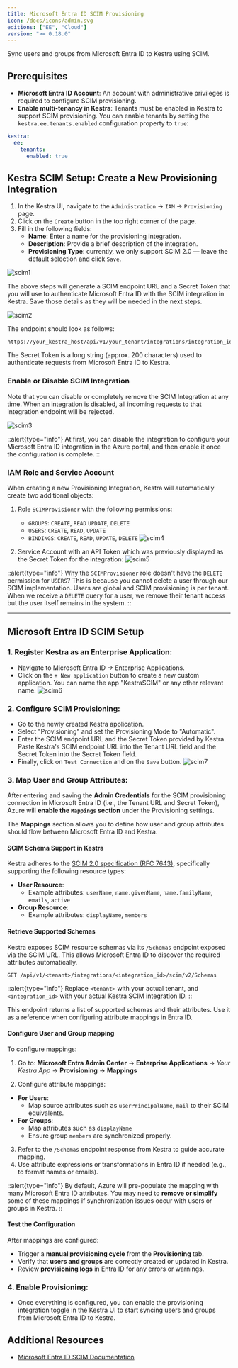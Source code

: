 ```yaml
---
title: Microsoft Entra ID SCIM Provisioning
icon: /docs/icons/admin.svg
editions: ["EE", "Cloud"]
version: ">= 0.18.0"
---
```


Sync users and groups from Microsoft Entra ID to Kestra using SCIM.

## Prerequisites

- **Microsoft Entra ID Account**: An account with administrative privileges is required to configure SCIM provisioning.
- **Enable multi-tenancy in Kestra**: Tenants must be enabled in Kestra to support SCIM provisioning. You can enable tenants by setting the `kestra.ee.tenants.enabled` configuration property to `true`:

```yaml
kestra:
  ee:
    tenants:
      enabled: true
```

## Kestra SCIM Setup: Create a New Provisioning Integration

1. In the Kestra UI, navigate to the `Administration` → `IAM` → `Provisioning` page.
2. Click on the `Create` button in the top right corner of the page.
3. Fill in the following fields:
   - **Name**: Enter a name for the provisioning integration.
   - **Description**: Provide a brief description of the integration.
   - **Provisioning Type**: currently, we only support SCIM 2.0 — leave the default selection and click `Save`.

![scim1](/docs/enterprise/scim1.png)

The above steps will generate a SCIM endpoint URL and a Secret Token that you will use to authenticate Microsoft Entra ID with the SCIM integration in Kestra. Save those details as they will be needed in the next steps.

![scim2](/docs/enterprise/scim2.png)

The endpoint should look as follows:

```
https://your_kestra_host/api/v1/your_tenant/integrations/integration_id/scim/v2
```

The Secret Token is a long string (approx. 200 characters) used to authenticate requests from Microsoft Entra ID to Kestra.

### Enable or Disable SCIM Integration

Note that you can disable or completely remove the SCIM Integration at any time. When an integration is disabled, all incoming requests to that integration endpoint will be rejected.

![scim3](/docs/enterprise/scim3.png)


::alert{type="info"}
At first, you can disable the integration to configure your Microsoft Entra ID integration in the Azure portal, and then enable it once the configuration is complete.
::

### IAM Role and Service Account

When creating a new Provisioning Integration, Kestra will automatically create two additional objects:

1. Role `SCIMProvisioner` with the following permissions:
   - `GROUPS`: `CREATE`, `READ` `UPDATE`, `DELETE`
   - `USERS`: `CREATE`, `READ`, `UPDATE`
   - `BINDINGS`: `CREATE`, `READ`, `UPDATE`, `DELETE`
  ![scim4](/docs/enterprise/scim4.png)

2. Service Account with an API Token which was previously displayed as the Secret Token for the integration:
  ![scim5](/docs/enterprise/scim5.png)

::alert{type="info"}
Why the `SCIMProvisioner` role doesn't have the `DELETE` permission for `USERS`? This is because you cannot delete a user through our SCIM implementation. Users are global and SCIM provisioning is per tenant. When we receive a `DELETE` query for a user, we remove their tenant access but the user itself remains in the system.
::

---

## Microsoft Entra ID SCIM Setup

### 1. Register Kestra as an Enterprise Application:
   - Navigate to Microsoft Entra ID → Enterprise Applications.
   - Click on the `+ New application` button to create a new custom application. You can name the app "KestraSCIM" or any other relevant name.
  ![scim6](/docs/enterprise/scim6.png)

### 2. Configure SCIM Provisioning:
   - Go to the newly created Kestra application.
   - Select "Provisioning" and set the Provisioning Mode to "Automatic".
   - Enter the SCIM endpoint URL and the Secret Token provided by Kestra. Paste Kestra's SCIM endpoint URL into the Tenant URL field and the Secret Token into the Secret Token field.
   - Finally, click on `Test Connection` and on the `Save` button.
  ![scim7](/docs/enterprise/scim7.png)

### 3. Map User and Group Attributes:

After entering and saving the **Admin Credentials** for the SCIM provisioning connection in Microsoft Entra ID (i.e., the Tenant URL and Secret Token), Azure will **enable the `Mappings` section** under the Provisioning settings.

The **Mappings** section allows you to define how user and group attributes should flow between Microsoft Entra ID and Kestra.

#### SCIM Schema Support in Kestra
Kestra adheres to the [SCIM 2.0 specification (RFC 7643)](https://datatracker.ietf.org/doc/html/rfc7643#section-4), specifically supporting the following resource types:

- **User Resource**:
  - Example attributes: `userName`, `name.givenName`, `name.familyName`, `emails`, `active`
- **Group Resource**:
  - Example attributes: `displayName`, `members`

#### Retrieve Supported Schemas

Kestra exposes SCIM resource schemas via its `/Schemas` endpoint exposed via the SCIM URL. This allows Microsoft Entra ID to discover the required attributes automatically.

```text
GET /api/v1/<tenant>/integrations/<integration_id>/scim/v2/Schemas
```

::alert{type="info"}
Replace `<tenant>` with your actual tenant, and `<integration_id>` with your actual Kestra SCIM integration ID.
::

This endpoint returns a list of supported schemas and their attributes. Use it as a reference when configuring attribute mappings in Entra ID.

#### Configure User and Group mapping

To configure mappings:

1. Go to:
   **Microsoft Entra Admin Center** → **Enterprise Applications** → *Your Kestra App* → **Provisioning** → **Mappings**

2. Configure attribute mappings:
  - **For Users**:
    - Map source attributes such as `userPrincipalName`, `mail` to their SCIM equivalents.
  - **For Groups**:
    - Map attributes such as `displayName`
    - Ensure group `members` are synchronized properly.
3. Refer to the `/Schemas` endpoint response from Kestra to guide accurate mapping.
4. Use attribute expressions or transformations in Entra ID if needed (e.g., to format names or emails).

::alert{type="info"}
By default, Azure will pre-populate the mapping with many Microsoft Entra ID attributes. You may need to **remove or simplify** some of these mappings if synchronization issues occur with users or groups in Kestra.
::

#### Test the Configuration
After mappings are configured:

- Trigger a **manual provisioning cycle** from the **Provisioning** tab.
- Verify that **users and groups** are correctly created or updated in Kestra.
- Review **provisioning logs** in Entra ID for any errors or warnings.

### 4. Enable Provisioning:
   - Once everything is configured, you can enable the provisioning integration toggle in the Kestra UI to start syncing users and groups from Microsoft Entra ID to Kestra.

## Additional Resources

- [Microsoft Entra ID SCIM Documentation](https://docs.microsoft.com/en-us/azure/active-directory/app-provisioning/)
